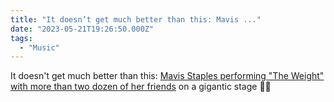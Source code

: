 ```yaml
---
title: "It doesn’t get much better than this: Mavis ..."
date: "2023-05-21T19:26:50.000Z"
tags: 
  - "Music"
---
```


It doesn't get much better than this: [Mavis Staples performing "The Weight" with more than two dozen of her friends](https://vimeo.com/195384768) on a gigantic stage 🎵🎶
